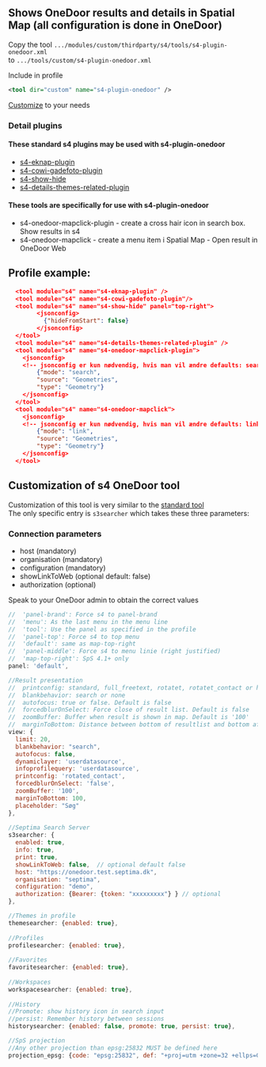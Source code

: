 ## Shows OneDoor results and details in Spatial Map (all configuration is done in OneDoor)  

Copy the tool `.../modules/custom/thirdparty/s4/tools/s4-plugin-onedoor.xml`  
to `.../tools/custom/s4-plugin-onedoor.xml`  

Include in profile
```xml
<tool dir="custom" name="s4-plugin-onedoor" />
```  

[Customize](#Customization-of-s4-OneDoor-tool) to your needs

### Detail plugins  

#### These standard s4 plugins may be used with s4-plugin-onedoor  
- [s4-eknap-plugin](../tools/#s4-eknap-plugin)
- [s4-cowi-gadefoto-plugin](../tools/#s4-cowi-gadefoto-plugin)
- [s4-show-hide](../tools/#s4-show-hide)
- [s4-details-themes-related-plugin](../tools/#s4-details-themes-related-plugin)

#### These tools are specifically for use with s4-plugin-onedoor  
- s4-onedoor-mapclick-plugin - create a cross hair icon in search box. Show results in s4  
- s4-onedoor-mapclick - create a menu item i Spatial Map - Open result in OneDoor Web  

## Profile example:
```json  
  <tool module="s4" name="s4-eknap-plugin" />
  <tool module="s4" name="s4-cowi-gadefoto-plugin"/>
  <tool module="s4" name="s4-show-hide" panel="top-right">
        <jsonconfig>
          {"hideFromStart": false}
        </jsonconfig>
  </tool>
  <tool module="s4" name="s4-details-themes-related-plugin" />
  <tool module="s4" name="s4-onedoor-mapclick-plugin">
    <jsonconfig>
    <!-- jsonconfig er kun nødvendig, hvis man vil ændre defaults: search/Geometries/Geometry-->
        {"mode": "search",
        "source": "Geometries",
        "type": "Geometry"}
    </jsonconfig>
  </tool>
  <tool module="s4" name="s4-onedoor-mapclick">
    <jsonconfig>
    <!-- jsonconfig er kun nødvendig, hvis man vil ændre defaults: link/Geometries/Geometry-->
        {"mode": "link",
        "source": "Geometries",
        "type": "Geometry"}
    </jsonconfig>
  </tool>
```

## <a name="s4OneDoorcustomization"></a>Customization of s4 OneDoor tool  

Customization of this tool is very similar to the [standard tool](../#s4customization)  
The only specific entry is `s3searcher` which takes these three parameters: 
### Connection parameters
* host (mandatory)
* organisation (mandatory)
* configuration (mandatory)
* showLinkToWeb (optional default: false)
* authorization (optional)

Speak to your OneDoor admin to obtain the correct values  

```javascript  
//  'panel-brand': Force s4 to panel-brand 
//  'menu': As the last menu in the menu line
//  'tool': Use the panel as specified in the profile
//  'panel-top': Force s4 to top menu
//  'default': same as map-top-right
//  'panel-middle': Force s4 to menu linie (right justified)
//  'map-top-right': SpS 4.1+ only
panel: 'default',

//Result presentation
//  printconfig: standard, full_freetext, rotatet, rotatet_contact or html
//  blankbehavior: search or none  
//  autofocus: true or false. Default is false
//  forcedblurOnSelect: Force close of result list. Default is false
//  zoomBuffer: Buffer when result is shown in map. Default is '100'
//  marginToBottom: Distance between bottom of resultlist and bottom af window. Default is 100
view: {
  limit: 20,
  blankbehavior: "search",
  autofocus: false,
  dynamiclayer: 'userdatasource',
  infoprofilequery: 'userdatasource',
  printconfig: 'rotated_contact',
  forcedblurOnSelect: 'false',
  zoomBuffer: '100',
  marginToBottom: 100,
  placeholder: "Søg" 
},
                
//Septima Search Server
s3searcher: {
  enabled: true,
  info: true,
  print: true,
  showLinkToWeb: false,  // optional default false
  host: "https://onedoor.test.septima.dk",
  organisation: "septima",
  configuration: "demo",
  authorization: {Bearer: {token: "xxxxxxxxx"} } // optional
},

//Themes in profile
themesearcher: {enabled: true},
	            
//Profiles
profilesearcher: {enabled: true},
	            
//Favorites
favoritesearcher: {enabled: true},
	            
//Workspaces
workspacesearcher: {enabled: true},
                
//History
//Promote: show history icon in search input
//persist: Remember history between sessions
historysearcher: {enabled: false, promote: true, persist: true},

//SpS projection
//Any other projection than epsg:25832 MUST be defined here
projection_epsg: {code: "epsg:25832", def: "+proj=utm +zone=32 +ellps=GRS80 +towgs84=0,0,0,0,0,0,0 +units=m +no_defs"}
```  
